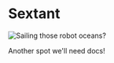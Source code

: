 # Sextant

![Sailing those robot oceans?](https://upload.wikimedia.org/wikipedia/commons/4/4a/Marine_sextant.svg)

Another spot we'll need docs!
